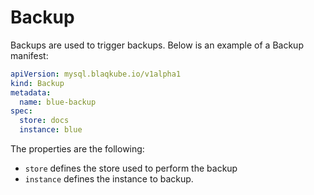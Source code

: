 # Backup

Backups are used to trigger backups. Below is an example of a Backup manifest:

```yaml
apiVersion: mysql.blaqkube.io/v1alpha1
kind: Backup
metadata:
  name: blue-backup
spec:
  store: docs
  instance: blue
```

The properties are the following:

- `store` defines the store used to perform the backup
- `instance` defines the instance to backup.

